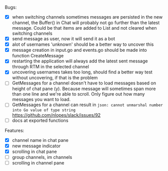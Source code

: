 Bugs:

- [x] when switching channels sometimes messages are persisted in the new
      channel, the Buffer() in Chat will probably not go further than the
      latest message. Could be that items are added to List and not cleared
      when switching channels
- [x] send message as user, now it will send it as a bot    
- [x] alot of usernames 'unknown' should be a better way to uncover this
- [x] message creation in input.go and events.go should be made into function
      CreateMessage
- [x] restarting the application will always add the latest sent message
      through RTM in the selected channel
- [x] uncovering usernames takes too long, should find a better way
      test without uncovering, if that is the problem
- [ ] GetMessages for a channel doesn't have to load messages based on height
      of chat pane (y). Because message will sometimes span more than one
      line and we're able to scroll. Only figure out how many messages you
      want to load.
- [ ] GetMessages for a channel can result in `json: cannot unmarshal number
      into Go value of type string` https://github.com/nlopes/slack/issues/92
- [ ] docs at exported functions

Features:

- [x] channel name in chat pane
- [x] new message indicator
- [x] scrolling in chat pane
- [ ] group channels, im channels
- [ ] scrolling in channel pane
